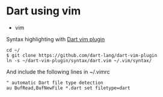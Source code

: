 # Dart using vim

* vim


Syntax highlighting with [Dart vim plugin](https://github.com/dart-lang/dart-vim-plugin)


```
cd ~/
$ git clone https://github.com/dart-lang/dart-vim-plugin
ln -s ~/dart-vim-plugin/syntax/dart.vim ~/.vim/syntax/
```


And include the following lines in ~/.vimrc



```
" automatic Dart file type detection
au BufRead,BufNewFile *.dart set filetype=dart
```


